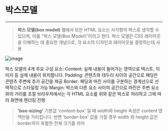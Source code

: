 # 박스모델

<hr/>

> **박스 모델(box model)**
> 웹에서 모든 HTML 요소는 사각형의 박스로 생각할 수 있으며, 이를 "박스 모델(Box Model)"이라고 한다. 박스 모델은 CSS 레이아웃을 이해하는 데 중요한 개념으로, 각 요소의 디자인과 레이아웃을 결정하는데 사용

![image](http://www.tcpschool.com/lectures/img_css_boxmodel.png)

박스 모델의 4개 주요 구성 요소:
Content: 실제 내용이 들어가는 영역으로 텍스트, 이미지 등 실제 내용이 위치합니다.
Padding: 콘텐츠와 테두리 사이의 공간으로 패딩은 콘텐츠 주변에 추가 공간을 제공
Border: 패딩과 마진 사이를 구분하는 경계선으로 선택적으로 스타일링 가능
Margin: 박스와 다른 요소 사이의 공간으로 마진은 주변 요소와의 거리를 조절
브라우저에서는 각 HTML 요소를 위와 같은 박스로 처리하고 그에 따라 화면에 렌더링 진행

> **'box-sizing'**
> 기본값 'content-box' 일 때 width와 height 속성은 content 영역만을 가리킵니다. 반면 'border-box' 값을 가질 경우 width 와 height 값은 border까지 포함한 전체 크기를 의미
